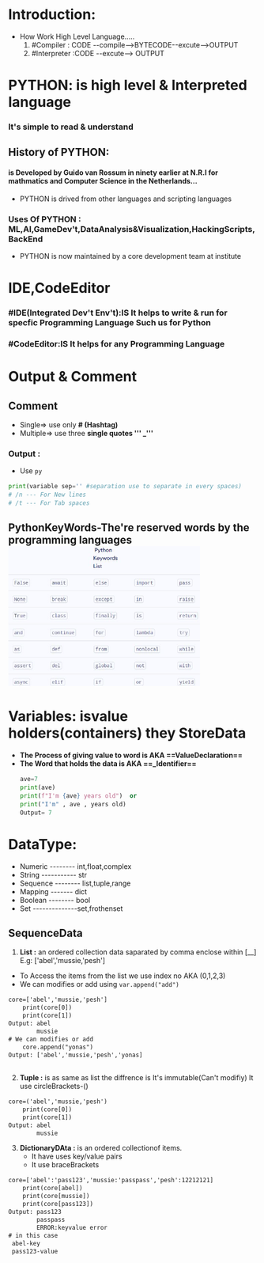 # Introduction:
- How Work High Level Language.....
	1. #Compiler :  CODE --compile-->BYTECODE--excute-->OUTPUT
	2. #Interpreter :CODE --excute--> OUTPUT

# PYTHON: is high level & Interpreted language
### It's simple to read & understand

## History of PYTHON: 
#### is Developed by Guido van Rossum in ninety earlier at N.R.I for mathmatics and Computer Science in the Netherlands...
- PYTHON is drived from other languages and scripting languages
### Uses Of PYTHON : ML,AI,GameDev't,DataAnalysis&Visualization,HackingScripts,BackEnd
* PYTHON is now maintained by a core development team at institute
# IDE,CodeEditor
###  #IDE(Integrated Dev't Env't):IS It helps to write & run for specfic Programming Language Such us for Python
###  #CodeEditor:IS It helps for any Programming Language


# Output & Comment
## Comment
- Single=> use only   **# (Hashtag)**
- Multiple=> use three **single quotes ''' _'''**
### Output : 
- Use ``py``
```py
print(variable sep='' #separation use to separate in every spaces)
# /n --- For New lines
# /t --- For Tab spaces

```

## PythonKeyWords-The're reserved words by the programming languages  ![alt](11.png)


# Variables: isvalue holders(containers) they StoreData
- **The Process of giving value to word is AKA ==ValueDeclaration==**
- **The Word that holds the data is AKA ==_Identifier==**
	``` .py
	ave=7
	print(ave)
	print(f"I'm {ave} years old")  or
	print("I'm" , ave , years old)
	Output= 7
	```

# DataType: 
- Numeric --------  int,float,complex
- String -----------  str
- Sequence --------  list,tuple,range
- Mapping -------  dict
- Boolean -------- bool
- Set --------------set,frothenset

## SequenceData
1. **List :** an ordered collection data saparated by comma enclose within [__]
	E.g: ['abel','mussie,'pesh']
- To Access the items from the list we use index no AKA (0,1,2,3)
-  We can modifies or add using `var.append("add")`
```
core=['abel','mussie,'pesh']
	print(core[0])
	print(core[1])
Output: abel
		mussie
# We can modifies or add
	core.append("yonas")
Output: ['abel','mussie,'pesh','yonas]
	
```

2. **Tuple :** is as same as list the diffrence is It's immutable(Can't modifiy)
		It use circleBrackets-()
```
core=('abel','mussie,'pesh')
	print(core[0])
	print(core[1])
Output: abel
		mussie
```

3. **DictionaryDAta :** is an ordered collectionof items.
	- It have uses key/value pairs
	- It use braceBrackets
```
core=['abel':'pass123','mussie:'passpass','pesh':12212121]
	print(core[abel])
	print(core[mussie])
	print(core[pass123])
Output: pass123
		passpass
		ERROR:keyvalue error
# in this case 
 abel-key
 pass123-value
```
